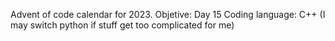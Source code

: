 Advent of code calendar for 2023.
Objetive: Day 15
Coding language: C++ (I may switch python if stuff get too complicated for me)
